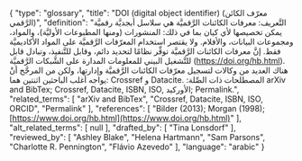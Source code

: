 {
    "type": "glossary",
    "title": "DOI (digital object identifier) (معرّف الكائن الرَّقمي)",
    "definition": "التَّعريف: معرفات الكائنات الرَّقميَّة هي سلاسل أبجديَّة رقميَّة يمكن تخصيصها لأي كيان بما في ذلك: المنشورات (ومنها المطبوعات الأوليَّة)، والمواد، ومجموعات البيانات، والأفلام. ولا يقتصر استخدام المعرّفات الرَّقميَّة على المواد الأكاديميَّة فقط. إنَّ معرفات الكائنات الرَّقميَّة توفِّر نظامًا لتحديد دائم، وقابل للتَّنفيذ، وتبادل قابل للتَّشغيل البيني للمعلومات المدارة على الشَّبكات الرَّقميَّة  (https://doi.org/hb.html). هناك العديد من وكالات لتسجيل معرّفات الكائنات الرَّقميَّة وإدارتها، ولكن من المرجَّح أنْ يواجه أغلب الباحثين اثنتين هما: Crossref و Datacite. :المصطلحات ذات الصِّلة arXiv and BibTex; Crossref, Datacite, ISBN, ISO, الأوركيد; Permalink.",
    "related_terms": [
        "arXiv and BibTex",
        "Crossref, Datacite, ISBN, ISO, ORCID",
        "Permalink"
    ],
    "references": [
        "Bilder (2013); Morgan (1998); [https://www.doi.org/hb.html](https://www.doi.org/hb.html)"
    ],
    "alt_related_terms": [
        null
    ],
    "drafted_by": [
        "Tina Lonsdorf"
    ],
    "reviewed_by": [
        "Ashley Blake",
        "Helena Hartmann",
        "Sam Parsons",
        "Charlotte R. Pennington",
        "Flávio Azevedo"
    ],
    "language": "arabic"
}